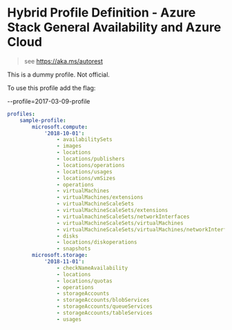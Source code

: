 # Hybrid Profile Definition - Azure Stack General Availability and Azure Cloud

> see https://aka.ms/autorest

This is a dummy profile. Not official.

To use this profile add the flag:

--profile=2017-03-09-profile

```yaml
profiles:
    sample-profile:
        microsoft.compute:
            '2018-10-01':
                - availabilitySets
                - images
                - locations
                - locations/publishers
                - locations/operations
                - locations/usages
                - locations/vmSizes
                - operations
                - virtualMachines
                - virtualMachines/extensions
                - virtualMachineScaleSets
                - virtualMachineScaleSets/extensions
                - virtualmachineScaleSets/networkInterfaces
                - virtualMachineScaleSets/virtualMachines
                - virtualMachineScaleSets/virtualMachines/networkInterfaces
                - disks
                - locations/diskoperations
                - snapshots
        microsoft.storage:
            '2018-11-01':
                - checkNameAvailability
                - locations
                - locations/quotas
                - operations
                - storageAccounts
                - storageAccounts/blobServices
                - storageAccounts/queueServices
                - storageAccounts/tableServices
                - usages
```
